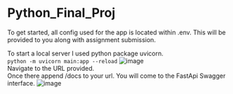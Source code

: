 # Python_Final_Proj
To get started, all config used for the app is located within .env. This will be provided to you along with assignment submission.

To start a local server I used python package uvicorn.  
`python -m uvicorn main:app --reload`
![image](https://user-images.githubusercontent.com/84680661/198737967-28f7c87a-7ddb-45c2-99f0-f1b90c6317a5.png)  
Navigate to the URL provided.  
Once there append /docs to your url. You will come to the FastApi Swagger interface. 
![image](https://user-images.githubusercontent.com/84680661/198738504-6a563e8f-b8c9-4892-9291-7f46a109553f.png)
